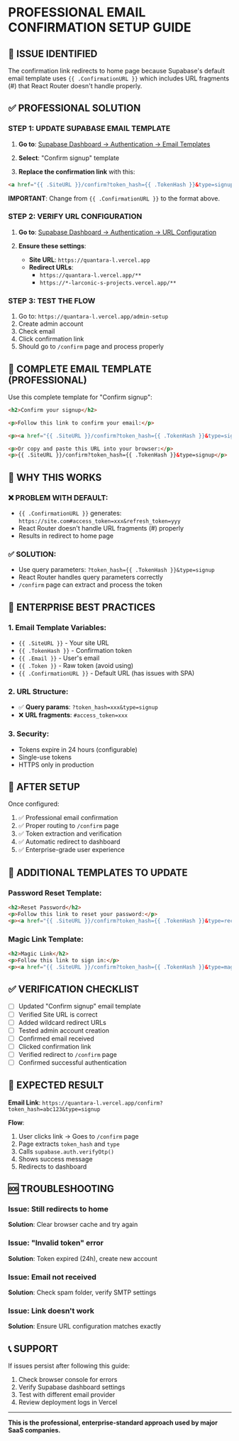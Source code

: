 # PROFESSIONAL EMAIL CONFIRMATION SETUP GUIDE

## 🎯 ISSUE IDENTIFIED

The confirmation link redirects to home page because Supabase's default email template uses `{{ .ConfirmationURL }}` which includes URL fragments (#) that React Router doesn't handle properly.

## ✅ PROFESSIONAL SOLUTION

### STEP 1: UPDATE SUPABASE EMAIL TEMPLATE

1. **Go to**: [Supabase Dashboard → Authentication → Email Templates](https://supabase.com/dashboard/project/_/auth/templates)

2. **Select**: "Confirm signup" template

3. **Replace the confirmation link** with this:

```html
<a href="{{ .SiteURL }}/confirm?token_hash={{ .TokenHash }}&type=signup">Confirm your email</a>
```

**IMPORTANT**: Change from `{{ .ConfirmationURL }}` to the format above.

### STEP 2: VERIFY URL CONFIGURATION

1. **Go to**: [Supabase Dashboard → Authentication → URL Configuration](https://supabase.com/dashboard/project/_/auth/url-configuration)

2. **Ensure these settings**:
   - **Site URL**: `https://quantara-l.vercel.app`
   - **Redirect URLs**: 
     - `https://quantara-l.vercel.app/**`
     - `https://*-larconic-s-projects.vercel.app/**`

### STEP 3: TEST THE FLOW

1. Go to: `https://quantara-l.vercel.app/admin-setup`
2. Create admin account
3. Check email
4. Click confirmation link
5. Should go to `/confirm` page and process properly

## 📧 COMPLETE EMAIL TEMPLATE (PROFESSIONAL)

Use this complete template for "Confirm signup":

```html
<h2>Confirm your signup</h2>

<p>Follow this link to confirm your email:</p>

<p><a href="{{ .SiteURL }}/confirm?token_hash={{ .TokenHash }}&type=signup">Confirm your email address</a></p>

<p>Or copy and paste this URL into your browser:</p>
<p>{{ .SiteURL }}/confirm?token_hash={{ .TokenHash }}&type=signup</p>
```

## 🔧 WHY THIS WORKS

### ❌ PROBLEM WITH DEFAULT:
- `{{ .ConfirmationURL }}` generates: `https://site.com#access_token=xxx&refresh_token=yyy`
- React Router doesn't handle URL fragments (#) properly
- Results in redirect to home page

### ✅ SOLUTION:
- Use query parameters: `?token_hash={{ .TokenHash }}&type=signup`
- React Router handles query parameters correctly
- `/confirm` page can extract and process the token

## 🏢 ENTERPRISE BEST PRACTICES

### 1. **Email Template Variables**:
- `{{ .SiteURL }}` - Your site URL
- `{{ .TokenHash }}` - Confirmation token
- `{{ .Email }}` - User's email
- `{{ .Token }}` - Raw token (avoid using)
- `{{ .ConfirmationURL }}` - Default URL (has issues with SPA)

### 2. **URL Structure**:
- ✅ **Query params**: `?token_hash=xxx&type=signup`
- ❌ **URL fragments**: `#access_token=xxx`

### 3. **Security**:
- Tokens expire in 24 hours (configurable)
- Single-use tokens
- HTTPS only in production

## 🚀 AFTER SETUP

Once configured:
1. ✅ Professional email confirmation
2. ✅ Proper routing to `/confirm` page
3. ✅ Token extraction and verification
4. ✅ Automatic redirect to dashboard
5. ✅ Enterprise-grade user experience

## 📝 ADDITIONAL TEMPLATES TO UPDATE

### Password Reset Template:
```html
<h2>Reset Password</h2>
<p>Follow this link to reset your password:</p>
<p><a href="{{ .SiteURL }}/confirm?token_hash={{ .TokenHash }}&type=recovery">Reset password</a></p>
```

### Magic Link Template:
```html
<h2>Magic Link</h2>
<p>Follow this link to sign in:</p>
<p><a href="{{ .SiteURL }}/confirm?token_hash={{ .TokenHash }}&type=magiclink">Sign in</a></p>
```

## ✅ VERIFICATION CHECKLIST

- [ ] Updated "Confirm signup" email template
- [ ] Verified Site URL is correct
- [ ] Added wildcard redirect URLs
- [ ] Tested admin account creation
- [ ] Confirmed email received
- [ ] Clicked confirmation link
- [ ] Verified redirect to `/confirm` page
- [ ] Confirmed successful authentication

## 🎯 EXPECTED RESULT

**Email Link**: `https://quantara-l.vercel.app/confirm?token_hash=abc123&type=signup`

**Flow**:
1. User clicks link → Goes to `/confirm` page
2. Page extracts `token_hash` and `type`
3. Calls `supabase.auth.verifyOtp()`
4. Shows success message
5. Redirects to dashboard

## 🆘 TROUBLESHOOTING

### Issue: Still redirects to home
**Solution**: Clear browser cache and try again

### Issue: "Invalid token" error
**Solution**: Token expired (24h), create new account

### Issue: Email not received
**Solution**: Check spam folder, verify SMTP settings

### Issue: Link doesn't work
**Solution**: Ensure URL configuration matches exactly

## 📞 SUPPORT

If issues persist after following this guide:
1. Check browser console for errors
2. Verify Supabase dashboard settings
3. Test with different email provider
4. Review deployment logs in Vercel

---

**This is the professional, enterprise-standard approach used by major SaaS companies.**
